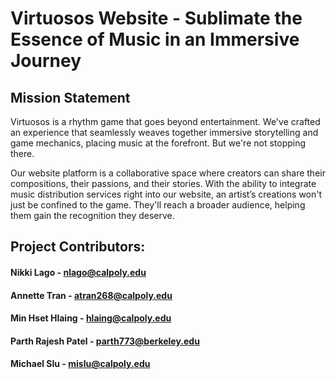 # Virtuosos Website - Sublimate the Essence of Music in an Immersive Journey

## Mission Statement
Virtuosos is a rhythm game that goes beyond entertainment. We've crafted an experience that seamlessly weaves together immersive storytelling and game mechanics, placing music at the forefront. But we're not stopping there.

Our website platform is a collaborative space where creators can share their compositions, their passions, and their stories. With the ability to integrate music distribution services right into our website, an artist’s creations won't just be confined to the game. They'll reach a broader audience, helping them gain the recognition they deserve.

## Project Contributors:
#### Nikki Lago - nlago@calpoly.edu
#### Annette Tran - atran268@calpoly.edu
#### Min Hset Hlaing - hlaing@calpoly.edu
#### Parth Rajesh Patel - parth773@berkeley.edu
#### Michael Slu - mislu@calpoly.edu
